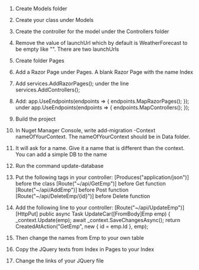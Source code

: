 1. Create Models folder

2. Create your class under Models

3. Create the controller for the model under the Controllers folder

4. Remove the value of launchUrl which by default is WeatherForecast to be empty like "". There are two launchUrls

5. Create folder Pages

6. Add a Razor Page under Pages. A blank Razor Page with the name Index

7. Add services.AddRazorPages(); under the line services.AddControllers();

8. Add:
	app.UseEndpoints(endpoints =>
            {
                endpoints.MapRazorPages();
            });
under
	app.UseEndpoints(endpoints =>
            {
                endpoints.MapControllers();
            });
9. Build the project

10. In Nuget Manager Console, write add-migration -Context nameOfYourContext. The nameOfYourContext should be in Data folder.

11. It will ask for a name. Give it a name that is different than the context. You can add a simple DB to the name

12. Run the command update-database

13. Put the following tags in your controller:
	[Produces("application/json")] before the class
	[Route("~/api/GetEmp")] before Get function
	[Route("~/api/AddEmp")] before Post function
	[Route("~/api/DeleteEmp/{id}")] before Delete function

14. Add the following line to your controller:
	[Route("~/api/UpdateEmp")]
        [HttpPut]
        public async Task<IActionResult> UpdateCar([FromBody]Emp emp)
        {
            _context.Update(emp);
            await _context.SaveChangesAsync();
            return CreatedAtAction("GetEmp", new { id = emp.Id }, emp);

15. Then change the names from Emp to your own table

16. Copy the JQuery texts from Index in Pages to your Index

17. Change the links of your JQuery file